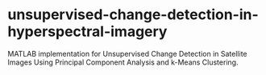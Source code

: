 # unsupervised-change-detection-in-hyperspectral-imagery
MATLAB implementation for Unsupervised Change Detection in Satellite Images Using Principal Component Analysis and k-Means Clustering.
